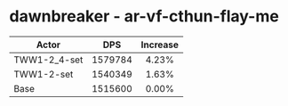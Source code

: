 # dawnbreaker - ar-vf-cthun-flay-me
| Actor | DPS | Increase |
|---|:---:|:---:|
|TWW1-2_4-set|1579784|4.23%|
|TWW1-2-set|1540349|1.63%|
|Base|1515600|0.00%|
